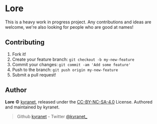 # Lore

This is a heavy work in progress project. Any contributions and ideas are welcome, we're also looking for people who are
good at names!

## Contributing

1. Fork it!
1. Create your feature branch: `git checkout -b my-new-feature`
1. Commit your changes: `git commit -am 'Add some feature'`
1. Push to the branch: `git push origin my-new-feature`
1. Submit a pull request!

## Author

**Lore** © [kyranet][author], released under the
[CC-BY-NC-SA-4.0][license] License.
Authored and maintained by kyranet.

> Github [kyranet][author] - Twitter [@kyranet\_][twitter]

[license]: https://github.com/kyranet/lore/blob/master/LICENSE
[author]: https://github.com/kyranet
[twitter]: https://twitter.com/kyranet_

